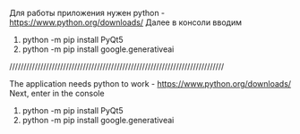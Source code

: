 Для работы приложения нужен python - https://www.python.org/downloads/
Далее в консоли вводим
1. python -m pip install PyQt5
2. python -m pip install google.generativeai

////////////////////////////////////////////////////////////////////////////

The application needs python to work - https://www.python.org/downloads/
Next, enter in the console
1. python -m pip install PyQt5
2. python -m pip install google.generativeai
